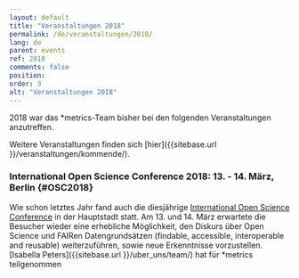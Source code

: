 ```yaml
---
layout: default
title: "Veranstaltungen 2018"
permalink: /de/veranstaltungen/2018/
lang: de
parent: events
ref: 2018
comments: false
position:
order: 3
alt: "Veranstaltungen 2018"
---
```

<!-- Start editing content here-->

2018 war das \*metrics-Team bisher bei den folgenden Veranstaltungen anzutreffen.

Weitere Veranstaltungen finden sich [hier]({{sitebase.url }}/veranstaltungen/kommende/).

### International Open Science Conference 2018: 13. - 14. März, Berlin {#OSC2018}

Wie schon letztes Jahr fand auch die diesjährige [International Open Science Conference](http://www.open-science-conference.eu/) in der Hauptstadt statt. Am 13. und 14. März erwartete die Besucher wieder eine erhebliche Möglichkeit, den Diskurs über Open Science und FAIRen Datengrundsätzen (findable, accessible, interoperable and reusable) weiterzuführen, sowie neue Erkenntnisse vorzustellen. [Isabella Peters]({{sitebase.url }}/uber_uns/team/) hat für \*metrics teilgenommen

